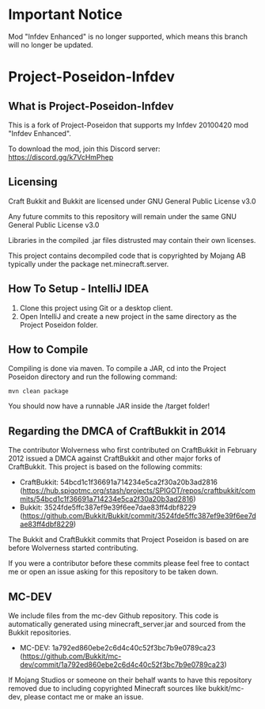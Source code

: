 # Important Notice
Mod "Infdev Enhanced" is no longer supported, which means this branch will no longer be updated.

# Project-Poseidon-Infdev
## What is Project-Poseidon-Infdev
This is a fork of Project-Poseidon that supports my Infdev 20100420 mod "Infdev Enhanced".

To download the mod, join this Discord server: https://discord.gg/k7VcHmPhep

## Licensing
Craft Bukkit and Bukkit are licensed under GNU General Public License v3.0

Any future commits to this repository will remain under the same GNU General Public License v3.0

Libraries in the compiled .jar files distrusted may contain their own licenses.

This project contains decompiled code that is copyrighted by Mojang AB typically under the package net.minecraft.server.

## How To Setup - IntelliJ IDEA

1. Clone this project using Git or a desktop client.
2. Open IntelliJ and create a new project in the same directory as the Project Poseidon folder.
   
## How to Compile

Compiling is done via maven. To compile a JAR, cd into the Project Poseidon directory and run the following command:

```
mvn clean package
```

You should now have a runnable JAR inside the /target folder!

## Regarding the DMCA of CraftBukkit in 2014
The contributor Wolverness who first contributed on CraftBukkit in February 2012 issued a DMCA against CraftBukkit and other major forks of CraftBukkit. 
This project is based on the following commits:

* CraftBukkit: 54bcd1c1f36691a714234e5ca2f30a20b3ad2816 (https://hub.spigotmc.org/stash/projects/SPIGOT/repos/craftbukkit/commits/54bcd1c1f36691a714234e5ca2f30a20b3ad2816) 
* Bukkit: 3524fde5ffc387ef9e39f6ee7dae83ff4dbf8229 (https://github.com/Bukkit/Bukkit/commit/3524fde5ffc387ef9e39f6ee7dae83ff4dbf8229)

The Bukkit and CraftBukkit commits that Project Poseidon is based on are before Wolverness started contributing.

If you were a contributor before these commits please feel free to contact me or open an issue asking for this repository to be taken down.

## MC-DEV
We include files from the mc-dev Github repository. This code is automatically generated using minecraft_server.jar and sourced from the Bukkit repositories.
* MC-DEV: 1a792ed860ebe2c6d4c40c52f3bc7b9e0789ca23 (https://github.com/Bukkit/mc-dev/commit/1a792ed860ebe2c6d4c40c52f3bc7b9e0789ca23)

If Mojang Studios or someone on their behalf wants to have this repository removed due to including copyrighted Minecraft sources like bukkit/mc-dev, please contact me or make an issue.
